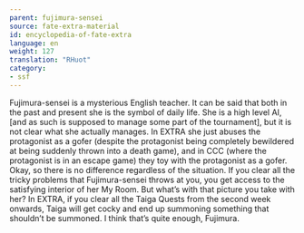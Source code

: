 ```yaml
---
parent: fujimura-sensei
source: fate-extra-material
id: encyclopedia-of-fate-extra
language: en
weight: 127
translation: "RHuot"
category:
- ssf
---
```


Fujimura-sensei is a mysterious English teacher. It can be said that both in the past and present she is the symbol of daily life.
She is a high level AI, [and as such is supposed to manage some part of the tournament], but it is not clear what she actually manages.
In EXTRA she just abuses the protagonist as a gofer (despite the protagonist being completely bewildered at being suddenly thrown into a death game), and in CCC (where the protagonist is in an escape game) they toy with the protagonist as a gofer.
Okay, so there is no difference regardless of the situation.
If you clear all the tricky problems that Fujimura-sensei throws at you, you get access to the satisfying interior of her My Room. But what’s with that picture you take with her?
In EXTRA, if you clear all the Taiga Quests from the second week onwards, Taiga will get cocky and end up summoning something that shouldn’t be summoned. I think that’s quite enough, Fujimura.
